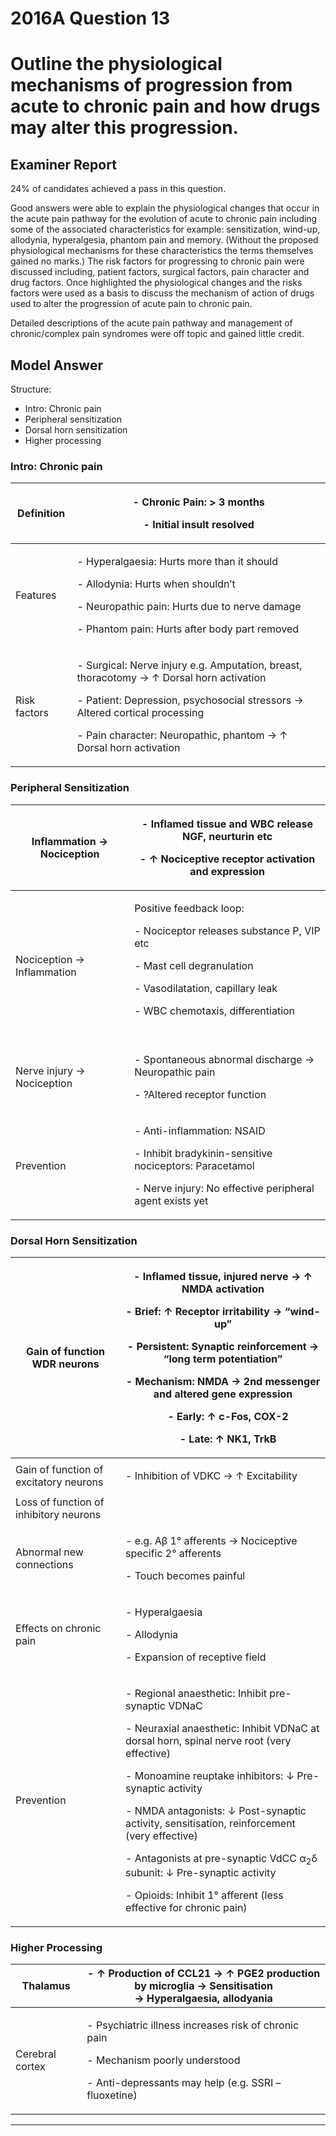 # 2016A Question 13 
# Outline the physiological mechanisms of progression from acute to chronic pain and how drugs may alter this progression.



## Examiner Report
24% of candidates achieved a pass in this question.


Good answers were able to explain the physiological changes that occur in the acute pain pathway for the evolution of acute to chronic pain including some of the associated characteristics for example: sensitization, wind-up, allodynia, hyperalgesia, phantom pain and memory. (Without the proposed physiological mechanisms for these characteristics the terms themselves gained no marks.) The risk factors for progressing to chronic pain were discussed including, patient factors, surgical factors, pain character and drug factors. Once highlighted the physiological changes and the risks factors were used as a basis to discuss the mechanism of action of drugs used to alter the progression of acute pain to chronic pain.


Detailed descriptions of the acute pain pathway and management of chronic/complex pain syndromes were off topic and gained little credit.

## Model Answer
Structure:
- Intro: Chronic pain
- Peripheral sensitization
- Dorsal horn sensitization
- Higher processing

### Intro: Chronic pain

|Definition|<p>- Chronic Pain: > 3 months</p><p>- Initial insult resolved</p>|
| -- | -- |
|Features|<p>- Hyperalgaesia: Hurts more than it should</p><p>- Allodynia: Hurts when shouldn’t</p><p>- Neuropathic pain: Hurts due to nerve damage</p><p>- Phantom pain: Hurts after body part removed</p>|
|Risk factors|<p>- Surgical: Nerve injury e.g. Amputation, breast, thoracotomy → ↑ Dorsal horn activation</p><p>- Patient: Depression, psychosocial stressors → Altered cortical processing</p><p>- Pain character: Neuropathic, phantom → ↑ Dorsal horn activation</p>|

### Peripheral Sensitization

|Inflammation → Nociception|<p>- Inflamed tissue and WBC release NGF, neurturin etc</p><p>- ↑ Nociceptive receptor activation and expression</p>|
| -- | -- |
|Nociception → Inflammation|<p>Positive feedback loop:</p><p>- Nociceptor releases substance P, VIP etc</p><p>- Mast cell degranulation</p><p>- Vasodilatation, capillary leak</p><p>- WBC chemotaxis, differentiation</p><br>|
|Nerve injury → Nociception|<p>- Spontaneous abnormal discharge → Neuropathic pain</p><p>- ?Altered receptor function</p>|
|Prevention|<p>- Anti-inflammation: NSAID</p><p>- Inhibit bradykinin-sensitive nociceptors: Paracetamol</p><p>- Nerve injury: No effective peripheral agent exists yet</p>|

### Dorsal Horn Sensitization

|Gain of function WDR neurons|<p>- Inflamed tissue, injured nerve → ↑ NMDA activation</p><p>- Brief: ↑ Receptor irritability → “wind-up”</p><p>- Persistent: Synaptic reinforcement → “long term potentiation”</p><p>- Mechanism: NMDA → 2nd messenger and altered gene expression</p><p>&emsp;- Early: ↑ c-Fos, COX-2</p><p>&emsp;- Late: ↑ NK1, TrkB</p>|
| -- | -- |
|Gain of function of excitatory neurons|<p>- Inhibition of VDKC → ↑ Excitability</p>|
|Loss of function of inhibitory neurons||
|Abnormal new connections|<p>- e.g. Aβ 1° afferents → Nociceptive specific 2° afferents</p><p>- Touch becomes painful</p>|
|Effects on chronic pain|<p>- Hyperalgaesia</p><p>- Allodynia</p><p>- Expansion of receptive field</p>|
|Prevention|<p>- Regional anaesthetic: Inhibit pre-synaptic VDNaC</p><p>- Neuraxial anaesthetic: Inhibit VDNaC at dorsal horn, spinal nerve root (very effective)</p><p>- Monoamine reuptake inhibitors: ↓ Pre-synaptic activity</p><p>- NMDA antagonists: ↓ Post-synaptic activity, sensitisation, reinforcement (very effective)</p><p>- Antagonists at pre-synaptic VdCC α<sub>2</sub>δ subunit: ↓ Pre-synaptic activity</p><p>- Opioids: Inhibit 1° afferent (less effective for chronic pain)</p>|

### Higher Processing

|Thalamus|- ↑ Production of CCL21 → ↑ PGE2 production by microglia → Sensitisation<br>  → Hyperalgaesia, allodyania|
| -- | -- |
|Cerebral cortex|<p>- Psychiatric illness increases risk of chronic pain</p><p>- Mechanism poorly understood</p><p>- Anti-depressants may help (e.g. SSRI – fluoxetine)</p>|



--- 

